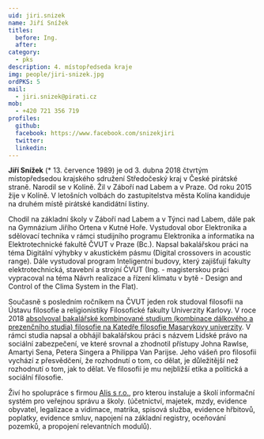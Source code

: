 ```yaml
---
uid: jiri.snizek
name: Jiří Snížek
titles:
  before: Ing. 
  after:
category:
  - pks
description: 4. místopředseda kraje
img: people/jiri-snizek.jpg
ordPKS: 5
mail:
  - jiri.snizek@pirati.cz
mob:
  - +420 721 356 719
profiles:
  github:
  facebook: https://www.facebook.com/snizekjiri
  twitter:
  linkedin:
---
```


**Jiří Snížek** (* 13. července 1989) je od 3. dubna 2018 čtvrtým místopředsedou krajského sdružení Středočeský kraj v České pirátské straně. Narodil se v Kolíně. Žil v Záboří nad Labem a v Praze. Od roku 2015 žije v Kolíně. V letošních volbách do zastupitelstva města Kolína kandiduje na druhém místě pirátské kandidátní listiny.

Chodil na základní školy v Záboří nad Labem a v Týnci nad Labem, dále pak na Gymnázium Jiřího Ortena v Kutné Hoře. Vystudoval obor Elektronika a sdělovací technika v rámci studijního programu Elektronika a informatika na Elektrotechnické fakultě ČVUT v Praze (Bc.). Napsal bakalářskou práci na téma Digitální výhybky v akustickém pásmu (Digital crossovers in acoustic range). Dále vystudoval program Inteligentní budovy, který zajišťují fakulty elektrotechnická, stavební a strojní ČVUT (Ing. - magisterskou práci vypracoval na téma Návrh realizace a řízení klimatu v bytě - Design and Control of the Clima System in the Flat).

Současně s posledním ročníkem na ČVUT jeden rok studoval filosofii na Ústavu filosofie a religionistiky Filosofické fakulty Univerzity Karlovy. V roce 2018 [absolvoval bakalářské kombinované studium (kombinace dálkového a prezenčního studia) filosofie na Katedře filosofie Masarykovy univerzity](https://is.muni.cz/osoba/450034). V rámci studia napsal a obhájil bakalářskou práci s názvem Lidské právo na sociální zabezpečení, ve které srovnal a zhodnotil přístupy Johna Rawlse, Amartyi Sena, Petera Singera a Philippa Van Parijse. Jeho vášeň pro filosofii vychází z přesvědčení, že rozhodnutí o tom, co dělat, je důležitější než rozhodnutí o tom, jak to dělat. Ve filosofii je mu nejbližší etika a politická a sociální filosofie.

Živí ho spolupráce s firmou [Alis s r.o.](http://www.alis.cz), pro kterou instaluje a školí informační systém pro veřejnou správu a školy. (účetnictví, majetek, mzdy, evidence obyvatel, legalizace a vidimace, matrika, spisová služba, evidence hřbitovů, poplatky, evidence smluv, napojení na základní registry, oceňování pozemků, a propojení relevantních modulů).


